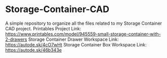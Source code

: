 # Storage-Container-CAD
A simple repository to organize all the files related to my Storage Container CAD project.
Printables Project Link: https://www.printables.com/model/945559-small-storage-container-with-2-drawers
Storage Container Drawer Workspace Link: https://autode.sk/4cO7wHt
Storage Container Box Workspace Link: https://autode.sk/46b343e
